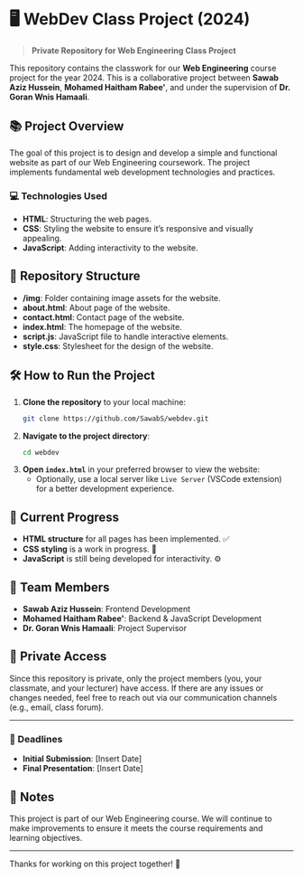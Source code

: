 # 🖥️ WebDev Class Project (2024) 

> **Private Repository for Web Engineering Class Project**

This repository contains the classwork for our **Web Engineering** course project for the year 2024. This is a collaborative project between **Sawab Aziz Hussein**, **Mohamed Haitham Rabee'**, and under the supervision of **Dr. Goran Wnis Hamaali**.

## 📚 Project Overview

The goal of this project is to design and develop a simple and functional website as part of our Web Engineering coursework. The project implements fundamental web development technologies and practices.

### 💻 Technologies Used

- **HTML**: Structuring the web pages.
- **CSS**: Styling the website to ensure it’s responsive and visually appealing.
- **JavaScript**: Adding interactivity to the website.

## 📂 Repository Structure

- **/img**: Folder containing image assets for the website.
- **about.html**: About page of the website.
- **contact.html**: Contact page of the website.
- **index.html**: The homepage of the website.
- **script.js**: JavaScript file to handle interactive elements.
- **style.css**: Stylesheet for the design of the website.

## 🛠️ How to Run the Project

1. **Clone the repository** to your local machine:
   ```bash
   git clone https://github.com/SawabS/webdev.git
   ```
2. **Navigate to the project directory**:
   ```bash
   cd webdev
   ```
3. **Open `index.html`** in your preferred browser to view the website:
   - Optionally, use a local server like `Live Server` (VSCode extension) for a better development experience.

## 🚧 Current Progress

- **HTML structure** for all pages has been implemented. ✅
- **CSS styling** is a work in progress. 🎨
- **JavaScript** is still being developed for interactivity. ⚙️

## 👥 Team Members

- **Sawab Aziz Hussein**: Frontend Development
- **Mohamed Haitham Rabee'**: Backend & JavaScript Development
- **Dr. Goran Wnis Hamaali**: Project Supervisor

## 🔐 Private Access

Since this repository is private, only the project members (you, your classmate, and your lecturer) have access. If there are any issues or changes needed, feel free to reach out via our communication channels (e.g., email, class forum).

---

### 📆 Deadlines

- **Initial Submission**: [Insert Date]
- **Final Presentation**: [Insert Date]

## 📝 Notes

This project is part of our Web Engineering course. We will continue to make improvements to ensure it meets the course requirements and learning objectives.

---

Thanks for working on this project together! 🚀
